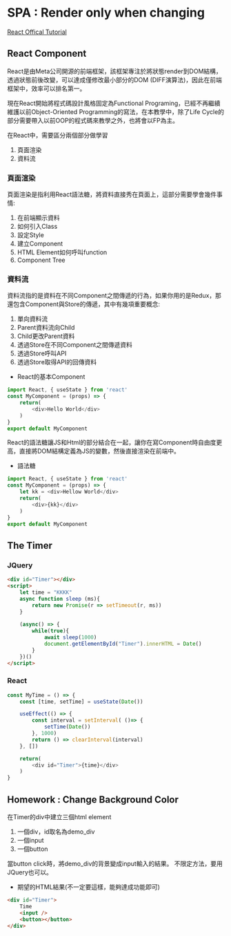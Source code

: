 # SPA : Render only when changing

[React Offical Tutorial](https://zh-hant.legacy.reactjs.org/tutorial/tutorial.html)

## React Component
React是由Meta公司開源的前端框架，該框架專注於將狀態render到DOM結構，透過狀態前後改變，可以達成僅修改最小部分的DOM (DIFF演算法)，因此在前端框架中，效率可以排名第一。

現在React開始將程式碼設計風格固定為Functional Programing，已經不再繼續維護以前Object-Oriented Programming的寫法，在本教學中，除了Life Cycle的部分需要帶入以前OOP的程式碼來教學之外，也將會以FP為主。

在React中，需要區分兩個部分做學習

1. 頁面渲染
2. 資料流

### 頁面渲染

頁面渲染是指利用React語法糖，將資料直接秀在頁面上，這部分需要學會幾件事情:

1. 在前端顯示資料
2. 如何引入Class
3. 設定Style
4. 建立Component
5. HTML Element如何呼叫function
6. Component Tree

### 資料流

資料流指的是資料在不同Component之間傳遞的行為，如果你用的是Redux，那還包含Component與Store的傳遞，其中有幾項重要概念:

1. 單向資料流
2. Parent資料流向Child
3. Child更改Parent資料
4. 透過Store在不同Component之間傳遞資料
5. 透過Store呼叫API
6. 透過Store取得API的回傳資料


* React的基本Component
```javascript
import React, { useState } from 'react'
const MyComponent = (props) => {
    return(
        <div>Hello World</div>
    )
}
export default MyComponent
```

React的語法糖讓JS和Html的部分結合在一起，讓你在寫Component時自由度更高，直接將DOM結構定義為JS的變數，然後直接渲染在前端中。

* 語法糖
```javascript
import React, { useState } from 'react'
const MyComponent = (props) => {
    let kk = <div>Hellow World</div>
    return(
        <div>{kk}</div>
    )
}
export default MyComponent
```


## The Timer
### JQuery
```html
<div id="Timer"></div>
<script>
    let time = "KKKK"
    async function sleep (ms){
        return new Promise(r => setTimeout(r, ms))
    }
    
    (async() => {
        while(true){
            await sleep(1000)
            document.getElementById("Timer").innerHTML = Date()
        }
    })()
</script>
```

### React
```javascript
const MyTime = () => {
    const [time, setTime] = useState(Date())

    useEffect(() => {
        const interval = setInterval( ()=> {
            setTime(Date())
        }, 1000)
        return () => clearInterval(interval)
    }, [])

    return(
        <div id="Timer">{time}</div>
    )
}
```

## Homework : Change Background Color

在Timer的div中建立三個html element

1. 一個div，id取名為demo_div
2. 一個input
3. 一個button

當button click時，將demo_div的背景變成input輸入的結果。
不限定方法，要用JQuery也可以。

* 期望的HTML結果(不一定要這樣，能夠達成功能即可)
```html
<div id="Timer">
    Time
    <input />
    <button></button>
</div>
```